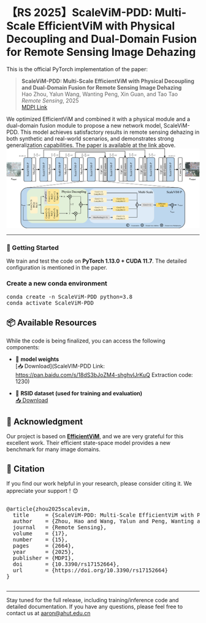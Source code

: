 # 【RS 2025】ScaleViM-PDD: Multi-Scale EfficientViM with Physical Decoupling and Dual-Domain Fusion for Remote Sensing Image Dehazing

This is the official PyTorch implementation of the paper:

> **ScaleViM-PDD: Multi-Scale EfficientViM with Physical Decoupling and Dual-Domain Fusion for Remote Sensing Image Dehazing**  
> Hao Zhou, Yalun Wang, Wanting Peng, Xin Guan, and Tao Tao  
> *Remote Sensing*, 2025  
> [MDPI Link](https://www.mdpi.com/2072-4292/17/15/2664)

We optimized EfficientViM and combined it with a physical module and a dual-domain fusion module to propose a new network model, ScaleViM-PDD. This model achieves satisfactory results in remote sensing dehazing in both synthetic and real-world scenarios, and demonstrates strong generalization capabilities. The paper is available at the link above.
![Network Architecture](image/ScaleVIM-PDD.png)

---

### 🚀 Getting Started 

We train and test the code on **PyTorch 1.13.0 + CUDA 11.7**. The detailed configuration is mentioned in the paper.

### Create a new conda environment
<pre lang="markdown">conda create -n ScaleViM-PDD python=3.8 
conda activate ScaleViM-PDD  </pre>


## 📦 Available Resources 

While the code is being finalized, you can access the following components:

- 🔹 **model weights**  
  [📥 Download](ScaleVIM-PDD
Link: https://pan.baidu.com/s/18dS3bJoZM4-shghvlJrKuQ Extraction code: 1230)


- 🔹 **RSID dataset (used for training and evaluation)**  
  [📥 Download](https://drive.google.com/drive/folders/1abSw9GWyyOJINWCRNHBUoJBBw3FCttaS?usp=drive_link)

## 🙏 Acknowledgment 

Our project is based on **[EfficientViM](https://github.com/mlvlab/EfficientViM)**, and we are very grateful for this excellent work. Their efficient state-space model provides a new benchmark for many image domains.

## 📖 Citation
If you find our work helpful in your research, please consider citing it. We appreciate your support！😊
<pre lang="markdown"> 
@article{zhou2025scalevim,
  title     = {ScaleViM-PDD: Multi-Scale EfficientViM with Physical Decoupling and Dual-Domain Fusion for Remote Sensing Image Dehazing},
  author    = {Zhou, Hao and Wang, Yalun and Peng, Wanting and Guan, Xin and Tao, Tao},
  journal   = {Remote Sensing},
  volume    = {17},
  number    = {15},
  pages     = {2664},
  year      = {2025},
  publisher = {MDPI},
  doi       = {10.3390/rs17152664},
  url       = {https://doi.org/10.3390/rs17152664}
}
  </pre>

---

Stay tuned for the full release, including training/inference code and detailed documentation. If you have any questions, please feel free to contact us at aaron@ahut.edu.cn
